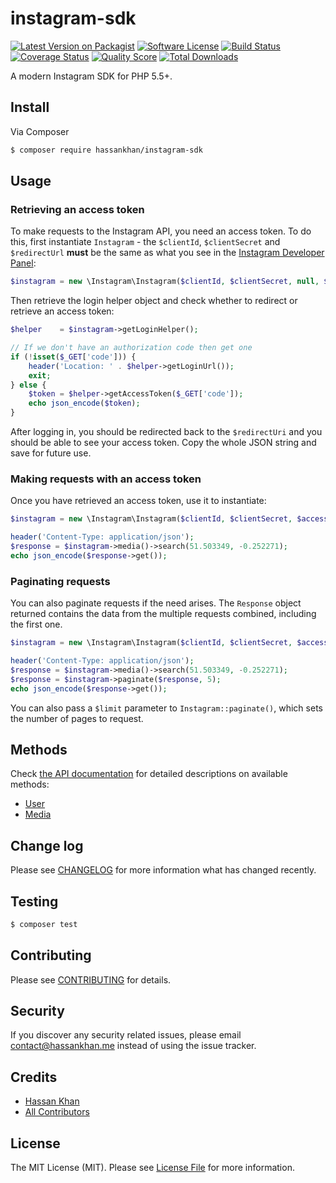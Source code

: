 # instagram-sdk

[![Latest Version on Packagist][ico-version]][link-packagist]
[![Software License][ico-license]](LICENSE.md)
[![Build Status][ico-travis]][link-travis]
[![Coverage Status][ico-scrutinizer]][link-scrutinizer]
[![Quality Score][ico-code-quality]][link-code-quality]
[![Total Downloads][ico-downloads]][link-downloads]

A modern Instagram SDK for PHP 5.5+.

## Install

Via Composer

``` bash
$ composer require hassankhan/instagram-sdk
```

## Usage

### Retrieving an access token

To make requests to the Instagram API, you need an access token. To do this, first instantiate `Instagram` - the `$clientId`, `$clientSecret` and `$redirectUrl` **must** be the same as what you see in the [Instagram Developer Panel](https://www.instagram.com/developer/clients/manage/):

``` php
$instagram = new \Instagram\Instagram($clientId, $clientSecret, null, $redirectUrl);
```

Then retrieve the login helper object and check whether to redirect or retrieve an access token:

```php
$helper    = $instagram->getLoginHelper();

// If we don't have an authorization code then get one
if (!isset($_GET['code'])) {
    header('Location: ' . $helper->getLoginUrl());
    exit;
} else {
    $token = $helper->getAccessToken($_GET['code']);
    echo json_encode($token);
}
```

After logging in, you should be redirected back to the `$redirectUri` and you should be able to see your access token. Copy the whole JSON string and save for future use.

### Making requests with an access token

Once you have retrieved an access token, use it to instantiate:

``` php
$instagram = new \Instagram\Instagram($clientId, $clientSecret, $accessToken, $redirectUrl);

header('Content-Type: application/json');
$response = $instagram->media()->search(51.503349, -0.252271);
echo json_encode($response->get());
```

### Paginating requests

You can also paginate requests if the need arises. The `Response` object returned contains the data from the multiple requests combined, including the first one.

``` php
$instagram = new \Instagram\Instagram($clientId, $clientSecret, $accessToken, $redirectUrl);

header('Content-Type: application/json');
$response = $instagram->media()->search(51.503349, -0.252271);
$response = $instagram->paginate($response, 5);
echo json_encode($response->get());
```

You can also pass a `$limit` parameter to `Instagram::paginate()`, which sets the number of pages to request.

## Methods

Check [the API documentation](http://hassankhan.me/instagram-sdk/docs/) for detailed descriptions on available methods:

- [User](http://hassankhan.me/instagram-sdk/docs/class-Instagram.Entities.User.html)
- [Media](http://hassankhan.me/instagram-sdk/docs/class-Instagram.Entities.Media.html)

## Change log

Please see [CHANGELOG](CHANGELOG.md) for more information what has changed recently.

## Testing

``` bash
$ composer test
```

## Contributing

Please see [CONTRIBUTING](CONTRIBUTING.md) for details.

## Security

If you discover any security related issues, please email contact@hassankhan.me instead of using the issue tracker.

## Credits

- [Hassan Khan][link-author]
- [All Contributors][link-contributors]

## License

The MIT License (MIT). Please see [License File](LICENSE.md) for more information.

[ico-version]: https://img.shields.io/packagist/v/hassankhan/instagram-sdk.svg?style=flat-square
[ico-license]: https://img.shields.io/badge/license-MIT-brightgreen.svg?style=flat-square
[ico-travis]: https://img.shields.io/travis/hassankhan/instagram-sdk/master.svg?style=flat-square
[ico-scrutinizer]: https://img.shields.io/scrutinizer/coverage/g/hassankhan/instagram-sdk.svg?style=flat-square
[ico-code-quality]: https://img.shields.io/scrutinizer/g/hassankhan/instagram-sdk.svg?style=flat-square
[ico-downloads]: https://img.shields.io/packagist/dt/hassankhan/instagram-sdk.svg?style=flat-square

[link-packagist]: https://packagist.org/packages/hassankhan/instagram-sdk
[link-travis]: https://travis-ci.org/hassankhan/instagram-sdk
[link-scrutinizer]: https://scrutinizer-ci.com/g/hassankhan/instagram-sdk/code-structure
[link-code-quality]: https://scrutinizer-ci.com/g/hassankhan/instagram-sdk
[link-downloads]: https://packagist.org/packages/hassankhan/instagram-sdk
[link-author]: https://github.com/hassankhan
[link-contributors]: ../../contributors
